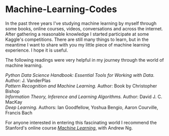 # Machine-Learning-Codes

In the past three years I've studying machine learning by myself through some books, online courses, videos, conversations and across the internet. After gathering a reasonable knowledge I started participate at some Kaggle's competitions. There are still many things to learn, but in the meantime I want to share with you my little piece of machine learning experience. I hope it is useful.

The following readings were very helpful in my journey through the world of machine learning.

*Python Data Science Handbook: Essential Tools for Working with Data.* Author: J. VanderPlas<br />
*Pattern Recognition and Machine Learning.* Author: Book by Christopher Bishop<br />
*Information Theory, Inference and Learning Algorithms.* Author: David J. C. MacKay<br />
*Deep Learning.* Authors: Ian Goodfellow, Yoshua Bengio, Aaron Courville, Francis Bach<br />

For anyone interested in entering this fascinating world I recommend the Stanford's online course [*Machine Learning*](https://www.coursera.org/learn/machine-learning), with Andrew Ng. 
